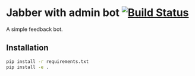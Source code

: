 # Jabber with admin bot [![Build Status](https://travis-ci.com/kqf/share-bot.svg?branch=master)](https://travis-ci.com/kqf/share-bot)

A simple feedback bot.

## Installation
```bash
pip install -r requirements.txt
pip install -e .

```
